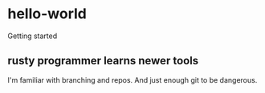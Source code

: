 # hello-world
Getting started

## rusty programmer learns newer tools

I'm familiar with branching and repos. And just enough git to be dangerous.
